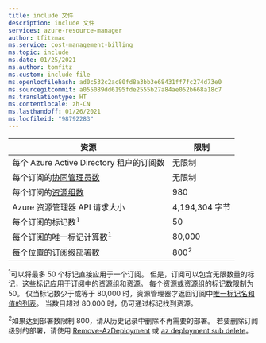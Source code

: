 ```yaml
---
title: include 文件
description: include 文件
services: azure-resource-manager
author: tfitzmac
ms.service: cost-management-billing
ms.topic: include
ms.date: 01/25/2021
ms.author: tomfitz
ms.custom: include file
ms.openlocfilehash: ad0c532c2ac80fd8a3bb3e68431ff7fc274d73e0
ms.sourcegitcommit: a055089dd6195fde2555b27a84ae052b668a18c7
ms.translationtype: HT
ms.contentlocale: zh-CN
ms.lasthandoff: 01/26/2021
ms.locfileid: "98792283"
---
```

| 资源 | 限制 |
| --- | --- |
| 每个 Azure Active Directory 租户的订阅数 | 无限制 |
| 每个订阅的[协同管理员数](../articles/cost-management-billing/manage/add-change-subscription-administrator.md) |无限制 |
| 每个订阅的[资源组数](../articles/azure-resource-manager/management/overview.md) |980 |
| Azure 资源管理器 API 请求大小 |4,194,304 字节 |
| 每个订阅的标记数<sup>1</sup> |50 |
| 每个订阅的唯一标记计算数<sup>1</sup> | 80,000 |
| 每个位置的[订阅级部署数](../articles/azure-resource-manager/templates/deploy-to-subscription.md) | 800<sup>2</sup> |

<sup>1</sup>可以将最多 50 个标记直接应用于一个订阅。 但是，订阅可以包含无限数量的标记，这些标记应用于订阅中的资源组和资源。 每个资源或资源组的标记数限制为 50。 仅当标记数少于或等于 80,000 时，资源管理器才返回订阅中[唯一标记名和值的列表](/rest/api/resources/tags)。 当数目超过 80,000 时，仍可通过标记找到资源。

<sup>2</sup>如果达到部署数限制 800，请从历史记录中删除不再需要的部署。 若要删除订阅级别的部署，请使用 [Remove-AzDeployment](/powershell/module/az.resources/Remove-AzDeployment) 或 [az deployment sub delete](/cli/azure/deployment/sub#az-deployment-sub-delete)。
